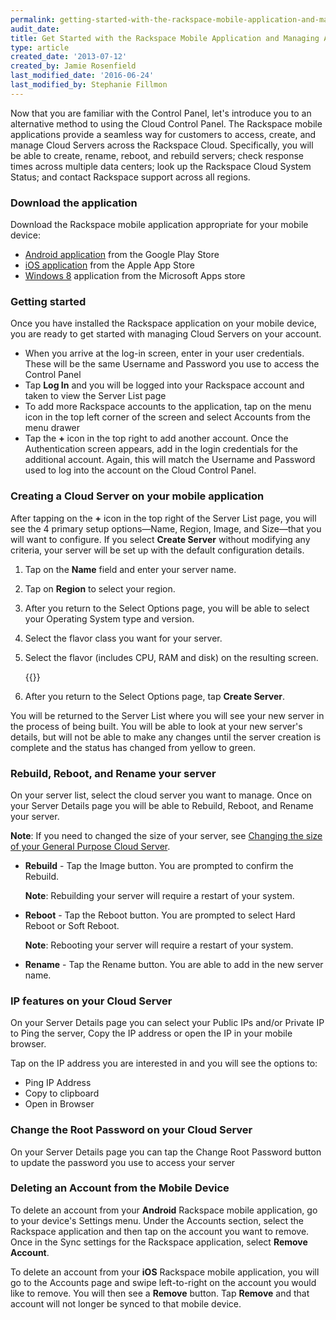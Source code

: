 ```yaml
---
permalink: getting-started-with-the-rackspace-mobile-application-and-managing-accounts/
audit_date:
title: Get Started with the Rackspace Mobile Application and Managing Accounts
type: article
created_date: '2013-07-12'
created_by: Jamie Rosenfield
last_modified_date: '2016-06-24'
last_modified_by: Stephanie Fillmon
---
```


Now that you are familiar with the Control Panel, let's introduce you to
an alternative method to using the Cloud Control Panel. The Rackspace
mobile applications provide a seamless way for customers to access,
create, and manage Cloud Servers across the Rackspace Cloud.
Specifically, you will be able to create, rename, reboot, and rebuild
servers; check response times across multiple data centers; look up the
Rackspace Cloud System Status; and contact Rackspace support
across all regions.

### Download the application

Download the Rackspace mobile application appropriate for your mobile
device:

-   [Android application](https://play.google.com/store/apps/details?id=com.rackspace.cloudmobile)
    from the Google Play Store
-   [iOS application](https://itunes.apple.com/us/app/rackspace-cloud-control/id672443103?ls=1&mt=8)
    from the Apple App Store
-   [Windows 8](https://apps.microsoft.com/windows/en-us/app/rackspace-cloud/fba5a14e-2ca2-4137-864f-31e40ba84e10)
    application from the Microsoft Apps store

### Getting started

Once you have installed the Rackspace application on your mobile device,
you are ready to get started with managing Cloud Servers on your
account.

-   When you arrive at the log-in screen, enter in your
    user credentials. These will be the same Username and Password you
    use to access the Control Panel
-   Tap **Log In** and you will be logged into your Rackspace account and
    taken to view the Server List page
-   To add more Rackspace accounts to the application, tap on the menu
    icon in the top left corner of the screen and select Accounts from
    the menu drawer
-   Tap the **+** icon in the top right to add another account. Once the
    Authentication screen appears, add in the login credentials for the
    additional account. Again, this will match the Username and Password
    used to log into the account on the Cloud Control Panel.

### Creating a Cloud Server on your mobile application

After tapping on the **+** icon in the top right of the Server List page,
you will see the 4 primary setup options&mdash;Name, Region, Image, and Size&mdash;that you will want to configure. If you select **Create Server** without modifying any criteria, your server will be set up with the
default configuration details.

1. Tap on the **Name** field and enter your server name.

2. Tap on **Region** to select your region.

3. After you return to the Select Options page, you will be able to select your Operating System type and version.

4. Select the flavor class you want for your server.

5. Select the flavor (includes CPU, RAM and disk) on the resulting screen.

    {{<image src="4SelectFlavorScreen.png" alt="" title="">}}

6. After you return to the Select Options page, tap **Create Server**.

You will be returned to the Server List where you will see your new
server in the process of being built. You will be able to look at your
new server's details, but will not be able to make any changes until the
server creation is complete and the status has changed from yellow to
green.

### Rebuild, Reboot, and Rename your server

On your server list, select the cloud server you want to manage. Once on
your Server Details page you will be able to Rebuild, Reboot, and Rename
your server.

**Note**: If you need to changed the size of your server, see [Changing the size of your General Purpose Cloud Server](/how-to/upgrading-resources-for-general-purpose-or-io-optimized-cloud-servers).

- **Rebuild** - Tap the Image button. You are prompted to confirm the Rebuild.

   **Note**: Rebuilding your server will require a restart of your system.

- **Reboot** - Tap the Reboot button. You are prompted to select Hard Reboot or Soft Reboot.

   **Note**: Rebooting your server will require a restart of your system.

- **Rename** - Tap the Rename button. You are able to add in the new server name.

### IP features on your Cloud Server

On your Server Details page you can select your Public IPs and/or
Private IP to Ping the server, Copy the IP address or open the IP in
your mobile browser.

Tap on the IP address you are interested in and you will see the options
to:

-   Ping IP Address
-   Copy to clipboard
-   Open in Browser

### Change the Root Password on your Cloud Server

On your Server Details page you can tap the Change Root Password button
to update the password you use to access your server

### Deleting an Account from the Mobile Device

To delete an account from your **Android** Rackspace mobile application, go to your device's Settings menu. Under the Accounts section, select the Rackspace application and then tap on the account you want to remove. Once in the Sync settings for the Rackspace application, select **Remove Account**.

To delete an account from your **iOS** Rackspace mobile application, you will go to the Accounts page and swipe left-to-right on the account you would like to remove. You will then see a **Remove** button. Tap **Remove** and that account will not longer be synced to that mobile device.
